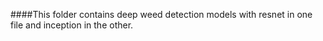 

####This folder contains deep weed detection models with resnet in one file and inception in the other.
